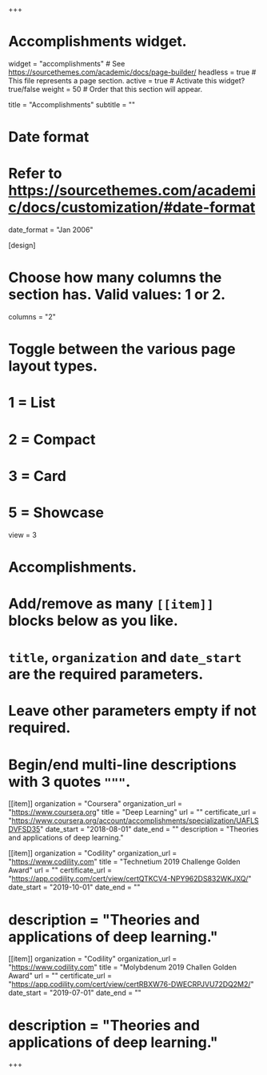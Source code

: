 +++
# Accomplishments widget.
widget = "accomplishments"  # See https://sourcethemes.com/academic/docs/page-builder/
headless = true  # This file represents a page section.
active = true  # Activate this widget? true/false
weight = 50  # Order that this section will appear.

title = "Accomplish&shy;ments"
subtitle = ""

# Date format
#   Refer to https://sourcethemes.com/academic/docs/customization/#date-format
date_format = "Jan 2006"

[design]
  # Choose how many columns the section has. Valid values: 1 or 2.
  columns = "2"
  # Toggle between the various page layout types.
  #   1 = List
  #   2 = Compact
  #   3 = Card
  #   5 = Showcase
  view = 3

# Accomplishments.
#   Add/remove as many `[[item]]` blocks below as you like.
#   `title`, `organization` and `date_start` are the required parameters.
#   Leave other parameters empty if not required.
#   Begin/end multi-line descriptions with 3 quotes `"""`.

[[item]]
  organization = "Coursera"
  organization_url = "https://www.coursera.org"
  title = "Deep Learning"
  url = ""
  certificate_url = "https://www.coursera.org/account/accomplishments/specialization/UAFLSDVFSD35"
  date_start = "2018-08-01"
  date_end = ""
  description = "Theories and applications of deep learning."

[[item]]
  organization = "Codility"
  organization_url = "https://www.codility.com"
  title = "Technetium 2019 Challenge Golden Award"
  url = ""
  certificate_url = "https://app.codility.com/cert/view/certQTKCV4-NPY962DS832WKJXQ/"
  date_start = "2019-10-01"
  date_end = ""
  # description = "Theories and applications of deep learning."

[[item]]
  organization = "Codility"
  organization_url = "https://www.codility.com"
  title = "Molybdenum 2019 Challen Golden Award"
  url = ""
  certificate_url = "https://app.codility.com/cert/view/certRBXW76-DWECRPJVU72DQ2M2/"
  date_start = "2019-07-01"
  date_end = ""
  # description = "Theories and applications of deep learning."

+++
